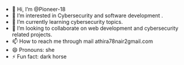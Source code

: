 - 👋 Hi, I’m @Pioneer-18
- 👀 I’m interested in Cybersecurity and software development .
- 🌱 I’m currently learning cybersecurity topics.
- 💞️ I’m looking to collaborate on web development and cybersecurity related projects.
- 📫 How to reach me through mail athira78nair2gmail.com
- 😄 Pronouns: she
- ⚡ Fun fact: dark horse 

<!---
Pioneer-18/Pioneer-18 is a ✨ special ✨ repository because its `README.md` (this file) appears on your GitHub profile.
You can click the Preview link to take a look at your changes.
--->
